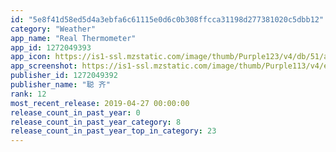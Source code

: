 ```yaml
---
id: "5e8f41d58ed5d4a3ebfa6c61115e0d6c0b308ffcca31198d277381020c5dbb12"
category: "Weather"
app_name: "Real Thermometer"
app_id: 1272049393
app_icon: https://is1-ssl.mzstatic.com/image/thumb/Purple123/v4/db/51/ac/db51acf0-2da7-796b-8e55-d939cc97b610/AppIcon-0-1x_U007emarketing-0-0-85-220-7.png/1024x1024bb.png
app_screenshot: https://is1-ssl.mzstatic.com/image/thumb/Purple113/v4/e8/b2/56/e8b25688-59be-4e69-a76a-ca4a860a6375/pr_source.png/1242x2688bb.png
publisher_id: 1272049392
publisher_name: "聪 齐"
rank: 12
most_recent_release: 2019-04-27 00:00:00
release_count_in_past_year: 0
release_count_in_past_year_category: 8
release_count_in_past_year_top_in_category: 23
---
```

